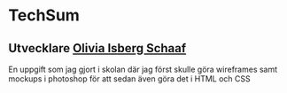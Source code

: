 # TechSum

## Utvecklare [Olivia Isberg Schaaf](http://github.com/OliviaIsberg)

En uppgift som jag gjort i skolan där jag först skulle göra wireframes samt mockups i photoshop för att sedan även göra det i HTML och CSS
